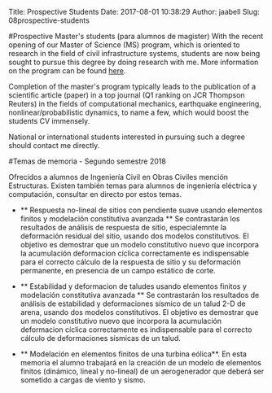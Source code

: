 Title: Prospective Students
Date: 2017-08-01 10:38:29
Author: jaabell
Slug: 08prospective-students

<!-- 
[Temas de memoria](https://www.dropbox.com/s/28hjzkhlvzm6w2k/temas.pdf?dl=1) ofrecidos a alumnos de Ingeniería Civil en Obras Civiles mención Estructuras. 
 -->

#Prospective Master's students (para alumnos de magister)
With the recent opening of our Master of Science (MS) program, which is oriented to research in the field of civil infrastructure systems, students are now being sought to pursue this degree by doing research with me. More information on the program can be found [here](http://ing.uandes.cl/postgrado/magister-en-ciencias-de-la-ingenieria-mencion-sistemas-de-infraestructura/).

Completion of the master's program typically leads to the publication of a scientific article (paper) in a top journal (Q1 ranking on JCR Thompson Reuters) in the fields of computational mechanics, earthquake engineering, nonlinear/probabilistic dynamics, to name a few, which would boost the students CV immensely. 

National or international students interested in pursuing such a degree should contact me directly. 


#Temas de memoria - Segundo semestre 2018

Ofrecidos a alumnos de Ingeniería Civil en Obras Civiles mención Estructuras. Existen también temas para alumnos de ingeniería eléctrica y computación, consultar en directo por estos temas. 

+ ** Respuesta no-lineal de sitios con pendiente suave usando elementos finitos y modelación constitutiva avanzada ** Se contrastarán los resultados de análisis de respuesta de sitio, especialemnte la deformación residual del sitio, usando dos modelos constitutivos. El objetivo es demostrar que un modelo constitutivo nuevo que incorpora la acumulación deformacion cíclica correctamente es indispensable para el correcto cálculo de la respuesta de sitio y su deformación permanente, en presencia de un campo estático de corte. 

+ ** Estabilidad y deformacion de taludes usando elementos finitos y modelación constitutiva avanzada ** Se contrastarán los resultados de análisis de estabilidad y deformaciones sísmico de un talud 2-D de arena, usando dos modelos constitutivos. El objetivo es demostrar que un modelo constitutivo nuevo que incorpora la acumulación deformacion cíclica correctamente es indispensable para el correcto cálculo de deformaciones sísmicas de un talud. 
<!-- 
+ ** Patrones de disipación de energía en fundaciones sobre arena ** Se explorará, usando el método de elementos finitos y diversos modelos constitutivos, los patrones de disipación (ciclica) de enerǵia típicos en fundaciones superficiales (no mecedoras o balanceadoras) en búsqueda de posibles optimizaciones. 

+ ** Modelación de un edificio típico de muros de hormigón armado incluyendo interacción suelo-estructura** En esta memoria el alumno deberá generar un modelo de elementos finitos de un edificio tipico chileno, incluyendo modelación explícita del suelo. El modelo se someterá a análisis de interacción sismo-suelo-estructura utilizando recursos de super-cómputo.  

+ ** Cloud Computing para el Método de Elementos Finitos** Consistirá en utilizar infraestructura computacional de alto rendimiento (HPC) en la nube (cloud-computing), como Amazon Web Services, para acelerar el análisis por elementos finitos no-lineal. La idea es evaluar, para un problema dado, la mejora en el tiempo de solución cuando se utilizan recursos HPC. Requerimientos: ganas de aprender/utilizar linux y aprender sobre simulación remota.

+ ** Puente del Chacao: Análisis Sísmico Considerando No-Linealidad de los Cables ** Se continuará estudiando el modelamiento dinámico del puente del Chacao. Utilizando OpenSEES y una nueva formulación de cables, se modelará el puente y sometiéndolo a movimientos sísmicos y evaluando distintas métricas de desempeño.  Este trabajo se realizará en conjunto a otro alumno que ya ha comenzado a trabajar en OpenSEES y cables.
 -->
+ ** Modelación en elementos finitos de una turbina eólica**. En esta memoria el alumno trabajará en la creación de un modelo de elementos finitos (dinámico, lineal y no-lineal) de un aerogenerador que deberá ser sometido a cargas de viento y sismo. 

<!-- + ** Modelación de daños y defectos en aspas de aerogeneradores y el efecto que tienen en su comportamiento dinámico** En esta memoria el alumno trabajará en la modelación a escala constitutiva de daños y defectos (como delaminación y fractura) en materiales compuestos usados en aspas de aerogeneradores, y en determinar como dichos daños modifican la respuesta dinámica de las aspas.  
 -->
<!-- [Más](https://www.dropbox.com/s/y5naorkllw9f8fd/temas022017.pdf?dl=0) -->